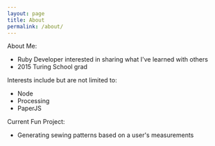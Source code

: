 ```yaml
---
layout: page
title: About
permalink: /about/
---
```

About Me:

* Ruby Developer interested in sharing what I've learned with others
* 2015 Turing School grad

Interests include but are not limited to:

* Node
* Processing
* PaperJS

Current Fun Project:

* Generating sewing patterns based on a user's measurements
